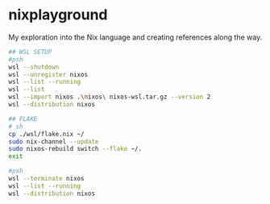 # nixplayground
My exploration into the Nix language and creating references along the way.

```sh
## WSL SETUP
#psh
wsl --shutdown
wsl --unregister nixos
wsl --list --running
wsl --list
wsl --import nixos .\nixos\ nixos-wsl.tar.gz --version 2
wsl --distribution nixos

## FLAKE
# sh
cp ./wsl/flake.nix ~/
sudo nix-channel --update
sudo nixos-rebuild switch --flake ~/.
exit

#psh
wsl --terminate nixos
wsl --list --running
wsl --distribution nixos
```